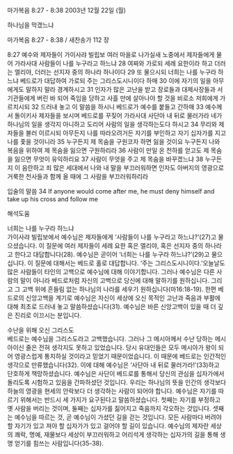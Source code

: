 마가복음 8:27 - 8:38 
2003년 12월 22일 (월)

하나님을 막겠느냐



마가복음 8:27 - 8:38 / 새찬송가 112 장


8:27 예수와 제자들이 가이사랴 빌립보 여러 마을로 나가실새 노중에서 제자들에게 물어 가라사대 사람들이 나를 누구라고 하느냐 28 여짜와 가로되 세례 요한이라 하고 더러는 엘리야, 더러는 선지자 중의 하나라 하나이다 29 또 물으시되 너희는 나를 누구라 하느냐 베드로가 대답하여 가로되 주는 그리스도시니이다 하매 30 이에 자기의 일을 아무에게도 말하지 말라 경계하시고 31 인자가 많은 고난을 받고 장로들과 대제사장들과 서기관들에게 버린 바 되어 죽임을 당하고 사흘 만에 살아나야 할 것을 비로소 저희에게 가르치시되 32 드러내 놓고 이 말씀을 하시니 베드로가 예수를 붙들고 간하매 33 예수께서 돌이키사 제자들을 보시며 베드로를 꾸짖어 가라사대 사단아 내 뒤로 물러가라 네가 하나님의 일을 생각지 아니하고 도리어 사람의 일을 생각하는도다 하시고 34 무리와 제자들을 불러 이르시되 아무든지 나를 따라오려거든 자기를 부인하고 자기 십자가를 지고 나를 좇을 것이니라 35 누구든지 제 목숨을 구원코자 하면 잃을 것이요 누구든지 나와 복음을 위하여 제 목숨을 잃으면 구원하리라 36 사람이 만일 온 천하를 얻고도 제 목숨을 잃으면 무엇이 유익하리요 37 사람이 무엇을 주고 제 목숨을 바꾸겠느냐 38 누구든지 이 음란하고 죄 많은 세대에서 나와 내 말을 부끄러워하면 인자도 아버지의 영광으로 거룩한 천사들과 함께 올 때에 그 사람을 부끄러워하리라 

입술의 말씀 
34 If anyone would come after me, he must deny himself and take up his cross and follow me

해석도움





너희는 나를 누구라 하느냐  
가이사랴 빌립보에서 예수님은 제자들에게 ‘사람들이 나를 누구라고 하느냐?’(27)고 물으셨습니다. 이 질문에 여러 제자들이 세례 요한 혹은 엘리야, 혹은 선지자 중의 하나라고 한다고 대답합니다(28). 예수님은 곧이어 ‘너희는 나를 누구라 하느냐?’(29)고 물으십니다. 이 질문에 대해서는 베드로 홀로 대답합니다. ‘주는 그리스도시니이다.’오늘날도 많은 사람들이 타인의 고백으로 예수님에 대해 이야기합니다. 그러나 예수님은 다른 사람의 말이 아니라 베드로처럼 자신의 고백으로 당신에 대해 말하기를 원하십니다. 그리고 그 고백 위에 흔들림 없는 하나님의 나라를 세우기 원하십니다(마16:18-19). 한편 베드로의 신앙고백을 계기로 예수님은 자신이 세상에 오신 목적인 고난과 죽음과 부활에 대해 최초로 드러내 놓고 말씀하셨습니다(31). 예수님은 바른 신앙고백이 있을 때 더 깊은 진리로 이끄시는 분입니다. 

수난을 위해 오신 그리스도  
베드로는 예수님을 그리스도라고 고백했습니다. 그러나 그 메시아께서 수난 당하는 메시아이신 줄은 전혀 생각지도 못하고 있었습니다. 당시 유대인들은 모두 메시아가 왕이 되어 영광스럽게 통치하실 것이라고 믿었기 때문이었습니다. 이 때문에 베드로는 인간적인 생각으로 만류했습니다(32). 이에 대해 예수님은 ‘사단아 내 뒤로 물러가라!’(33)하고 단호하게 책망하셨습니다. 예수님은 사단이 베드로를 통해서 당신의 관심을 십자가에서 돌리도록 시험하고 있음을 간파하셨던 것입니다. 우리는 하나님의 뜻을 인간의 생각보다 하늘의 영광을 현세의 안락보다 더 생각하는 사람이 되어야 합니다. 예수님은 자기를 따르기 위해서는 반드시 세 가지가 요구된다고 말씀하셨습니다. 첫째는 자기를 부정하고 옛 사람을 버리는 것이며, 둘째는 십자가를 짊어지고 죽음까지 각오하는 것입니다. 셋째는 예수님을 따르는 것, 곧 예수님이 가셨던 길을 걷는 것입니다. 모든 사람마다 버려야 할 자기가 있고 져야 할 십자가가 있고 걸어야 할 길이 있습니다. 예수님의 제자란 세상의 쾌락, 명예, 재물보다 세상이 부끄러워하고 어리석게 생각하는 십자가의 길을 통해 생명 얻기를 힘쓰는 사람입니다(35-38).
